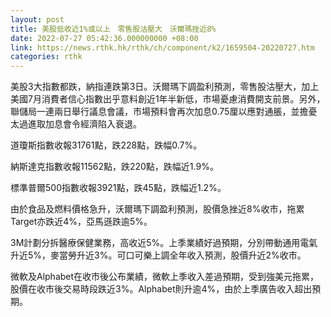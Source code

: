 ```yaml
---
layout: post
title: 美股低收近1%或以上　零售股沽壓大　沃爾瑪挫近8%
date: 2022-07-27 05:42:36.000000000 +08:00
link: https://news.rthk.hk/rthk/ch/component/k2/1659504-20220727.htm
categories: rthk
---
```


美股3大指數都跌，納指連跌第3日。沃爾瑪下調盈利預測，零售股沽壓大，加上美國7月消費者信心指數出乎意料創近1年半新低，市場憂慮消費開支前景。另外，聯儲局一連兩日舉行議息會議，市場預料會再次加息0.75厘以應對通脹，並擔憂太過進取加息會令經濟陷入衰退。

道瓊斯指數收報31761點，跌228點，跌幅0.7%。

納斯達克指數收報11562點，跌220點，跌幅近1.9%。

標準普爾500指數收報3921點，跌45點，跌幅近1.2%。

由於食品及燃料價格急升，沃爾瑪下調盈利預測，股價急挫近8%收市，拖累Target亦跌近4%，亞馬遜跌逾5%。

3M計劃分拆醫療保健業務，高收近5%。上季業績好過預期，分別帶動通用電氣升近5%，麥當勞升近3%。可口可樂上調全年收入預測，股價升近2%收市。

微軟及Alphabet在收市後公布業績，微軟上季收入差過預期，受到強美元拖累，股價在收市後交易時段跌近3%。Alphabet則升逾4%，由於上季廣告收入超出預期。
